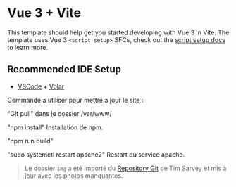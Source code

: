 # Vue 3 + Vite

This template should help get you started developing with Vue 3 in Vite. The template uses Vue 3 `<script setup>` SFCs, check out the [script setup docs](https://v3.vuejs.org/api/sfc-script-setup.html#sfc-script-setup) to learn more.

## Recommended IDE Setup

- [VSCode](https://code.visualstudio.com/) + [Volar](https://marketplace.visualstudio.com/items?itemName=johnsoncodehk.volar)

Commande à utiliser pour mettre à jour le site :

"Git pull" dans le dossier /var/www/

"npm install" Installation de npm.

"npm run build"

"sudo systemctl restart apache2" Restart du service apache.

> Le dossier `img` a été importé du [Repository Git](https://github.com/tbone849/star-wars-guide) de Tim Sarvey et mis à jour avec les photos manquantes.

